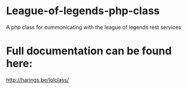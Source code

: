 # League-of-legends-php-class
A php class for cummonicating with the league of legends rest services

# Full documentation can be found here:

http://harings.be/lolclass/
